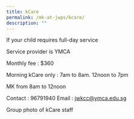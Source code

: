 ```yaml
---
title: kCare
permalink: /mk-at-jwps/kcare/
description: ""
---
```

If your child requires full-day service

Service provider is YMCA

Monthly fee : $360

Morning kCare only : 7am to 8am. 12noon to 7pm

MK from 8am to 12noon

Contact : 96791940
Email : jwkcc@ymca.edu.sg

Group photo of kCare staff